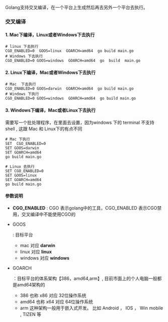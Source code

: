 Golang支持交叉编译，在一个平台上生成然后再去另外一个平台去执行。

### 交叉编译

#### 1. Mac下编译，Linux或者Windows下去执行

```
# linux 下去执行
CGO_ENABLED=0  GOOS=linux  GOARCH=amd64  go build main.go
# Windows 下去执行
CGO_ENABLED=0 GOOS=windows  GOARCH=amd64  go  build  main.go
```

#### 2. Linux下编译，Mac或者Windows下去执行

```
# Mac  下去执行
CGO_ENABLED=0 GOOS=darwin  GOARCH=amd64  go build main.go
# Windows 下执行
CGO_ENABLED=0 GOOS=windows  GOARCH=amd64  go build main.go
```

#### 3. Windows下编译，Mac或者Linux下去执行

需要写一个批处理程序，在里面去设置，因为windows 下的 terminal 不支持shell , 这跟 Mac 和 Linux下的有点不同

```
# Mac 下执行
SET  CGO_ENABLED=0
SET GOOS=darwin
SET GOARCH=amd64
go build main.go
```

```
# Linux 去执行
SET CGO_ENABLED=0
SET GOOS=linux
SET GOARCH=amd64
go build main.go
```

#### 参数说明

- **CGO_ENABLED** : CGO 表示golang中的工具，CGO_ENABLED 表示CGO禁用，交叉编译中不能使用CGO的

- GOOS

   : 目标平台

  - mac 对应  **darwin**
  - linux 对应 **linux**
  - windows 对应 **windows**

- GOARCH

   ：目标平台的体系架构【386，amd64,arm】, 目前市面上的个人电脑一般都是amd64架构的

  - 386 也称 x86 对应  32位操作系统
  - amd64 也称 x64 对应 64位操作系统
  - arm 这种架构一般用于嵌入式开发。 比如 Android ， IOS ， Win mobile , TIZEN 等